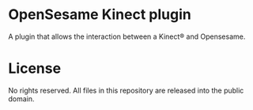 # OpenSesame Kinect plugin
A plugin that allows the interaction between a Kinect® and Opensesame.

# License
No rights reserved. All files in this repository are released into the public domain.
